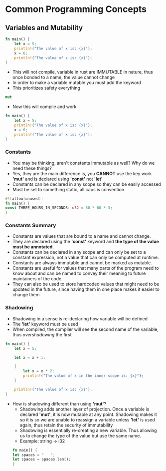 # Common Programming Concepts

## Variables and Mutability

```rust
fn main() {
    let x = 5;
    println!("The value of x is: {x}");
    x = 6;
    println!("The value of x is: {x}");
}
```
* This will not compile, variable in rust are IMMUTABLE in nature, thus once bonded to a name, the value cannot change
* In order to make a variable mutable you must add the keyword 
* This prioritizes safety everything

```rust 
mut 
```

* Now this will compile and work

```rust
fn main() {
    let x = 5;
    println!("The value of x is: {x}");
    x = 6;
    println!("The value of x is: {x}");
}
```
### **Constants**

* You may be thinking, aren't constants immutable as well? Why do we need these things?
* Yes, they are the main difference is, you **CANNOT** use the key work **'mut'** and is declared using **'const'** not **'let'**
* Constants can be declared in any scope so they can be easily accessed
* Must be set to something static, all caps is convention
```rust
#![allow(unused)]
fn main() {
const THREE_HOURS_IN_SECONDS: u32 = 60 * 60 * 3;
}
```

### **Constants Summary**
* Constants are values that are bound to a name and cannot change.
* They are declared using the **'const'** keyword and **the type of the value must be annotated**. 
* Constants can be declared in any scope and can only be set to a constant expression, not a value that can only be computed at runtime. 
* Constants are always immutable and cannot be marked as mutable. 
* Constants are useful for values that many parts of the program need to know about and can be named to convey their meaning to future maintainers of the code. 
* They can also be used to store hardcoded values that might need to be updated in the future, since having them in one place makes it easier to change them.

### **Shadowing**
* Shadowing in a sense is re-declaring how variable will be defined
* The **'let'** keyword must be used
* When compiled, the compiler will see the second name of the variable, thus *overshadowing* the first 

```rust 
fn main() {
    let x = 5;

    let x = x + 1;

    {
        let x = x * 2;
        println!("The value of x in the inner scope is: {x}");
    }

    println!("The value of x is: {x}");
}
```

* How is shadowing different than using **'mut'**?
    * Shadowing adds another layer of projection. Once a variable is declared **'mut'**, it is now mutable at any point. Shadowing makes it so it is so we are unable to reassign a variable unless **'let'** is used again, thus retain the security of immutability
    * Shadowing is essentially re-creating a new variable. Thus allowing us to change the type of the value but use the same name. 
    * Example: string -> i32
    ```rust
    fn main() {
    let spaces = "   ";
    let spaces = spaces.len();
    }
    ```


